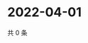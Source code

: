 # 2022-04-01

共 0 条

<!-- BEGIN WEIBO -->
<!-- 最后更新时间 Fri Apr 01 2022 17:12:32 GMT+0800 (China Standard Time) -->

<!-- END WEIBO -->
